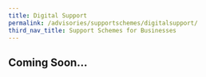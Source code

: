 ```yaml
---
title: Digital Support
permalink: /advisories/supportschemes/digitalsupport/
third_nav_title: Support Schemes for Businesses
---
```


## **Coming Soon...**
